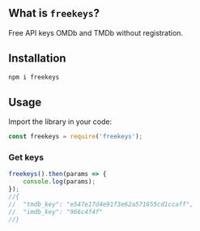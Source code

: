 ## What is `freekeys`?

Free API keys OMDb and TMDb without registration.

## Installation

```bash
npm i freekeys
```

## Usage

Import the library in your code:

```js
const freekeys = require('freekeys');
```

### Get keys

```js
freekeys().then(params => {
    console.log(params);
});
//{
//  "tmdb_key": "e547e17d4e91f3e62a571655cd1ccaff",
//  "imdb_key": "966c4f4f"
//}
```
